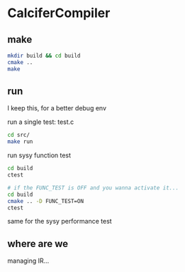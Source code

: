 # CalciferCompiler



## make

```bash
mkdir build && cd build
cmake ..
make
```

## run

I keep this, for a better debug env

run a single test: test.c

```bash
cd src/
make run
```

run sysy function test

```bash
cd build
ctest

# if the FUNC_TEST is OFF and you wanna activate it...
cd build
cmake .. -D FUNC_TEST=ON
ctest
```

same for the sysy performance test

## where are we

managing IR...